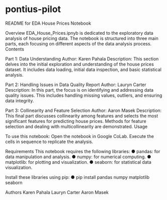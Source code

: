# pontius-pilot
README for EDA House Prices Notebook

Overview
EDA_House_Prices.ipnyb is dedicated to the exploratory data analysis of house pricing data. The notebook is structured into three main parts, each focusing on different aspects of the data analysis process.
Contents

Part 1: Data Understanding
Author: Karen Pahala
Description: This section delves into the initial exploration and understanding of the house prices dataset. It includes data loading, initial data inspection, and basic statistical analysis.

Part 2: Handling Issues in Data Quality Report
Author: Lauryn Carter
Description: In this part, the focus is on identifying and addressing data quality issues. This includes handling missing values, outliers, and ensuring data integrity.
	
Part 3: Collinearity and Feature Selection
Author: Aaron Masek
Description: This final part discusses collinearity among features and selects the most significant features for predicting house prices. Methods for feature selection and dealing with multicollinearity are demonstrated.
Usage

To use this notebook:
	Open the notebook in Google CoLab.
	Execute the cells in sequence to replicate the analysis.

Requirements
This notebook requires the following libraries:
●	pandas: for data manipulation and analysis.
●	numpy: for numerical computing.
●	matplotlib: for plotting and visualization.
●	seaborn: for statistical data visualization.

Install these libraries using pip:
●	pip install pandas numpy matplotlib seaborn

Authors
Karen Pahala
Lauryn Carter
Aaron Masek

